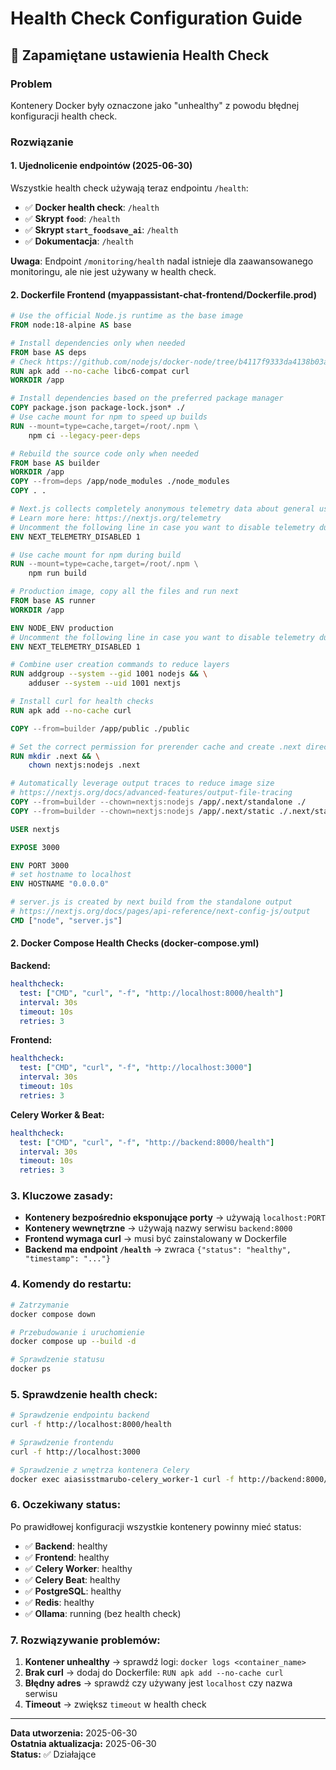 # Health Check Configuration Guide

## 🔧 Zapamiętane ustawienia Health Check

### Problem
Kontenery Docker były oznaczone jako "unhealthy" z powodu błędnej konfiguracji health check.

### Rozwiązanie

#### 1. **Ujednolicenie endpointów (2025-06-30)**
Wszystkie health check używają teraz endpointu `/health`:
- ✅ **Docker health check**: `/health`
- ✅ **Skrypt `food`**: `/health` 
- ✅ **Skrypt `start_foodsave_ai`**: `/health`
- ✅ **Dokumentacja**: `/health`

**Uwaga**: Endpoint `/monitoring/health` nadal istnieje dla zaawansowanego monitoringu, ale nie jest używany w health check.

#### 2. **Dockerfile Frontend (myappassistant-chat-frontend/Dockerfile.prod)**

```dockerfile
# Use the official Node.js runtime as the base image
FROM node:18-alpine AS base

# Install dependencies only when needed
FROM base AS deps
# Check https://github.com/nodejs/docker-node/tree/b4117f9333da4138b03a546ec926ef50a31506c3#nodealpine to understand why libc6-compat might be needed.
RUN apk add --no-cache libc6-compat curl
WORKDIR /app

# Install dependencies based on the preferred package manager
COPY package.json package-lock.json* ./
# Use cache mount for npm to speed up builds
RUN --mount=type=cache,target=/root/.npm \
    npm ci --legacy-peer-deps

# Rebuild the source code only when needed
FROM base AS builder
WORKDIR /app
COPY --from=deps /app/node_modules ./node_modules
COPY . .

# Next.js collects completely anonymous telemetry data about general usage.
# Learn more here: https://nextjs.org/telemetry
# Uncomment the following line in case you want to disable telemetry during the build.
ENV NEXT_TELEMETRY_DISABLED 1

# Use cache mount for npm during build
RUN --mount=type=cache,target=/root/.npm \
    npm run build

# Production image, copy all the files and run next
FROM base AS runner
WORKDIR /app

ENV NODE_ENV production
# Uncomment the following line in case you want to disable telemetry during runtime.
ENV NEXT_TELEMETRY_DISABLED 1

# Combine user creation commands to reduce layers
RUN addgroup --system --gid 1001 nodejs && \
    adduser --system --uid 1001 nextjs

# Install curl for health checks
RUN apk add --no-cache curl

COPY --from=builder /app/public ./public

# Set the correct permission for prerender cache and create .next directory in one layer
RUN mkdir .next && \
    chown nextjs:nodejs .next

# Automatically leverage output traces to reduce image size
# https://nextjs.org/docs/advanced-features/output-file-tracing
COPY --from=builder --chown=nextjs:nodejs /app/.next/standalone ./
COPY --from=builder --chown=nextjs:nodejs /app/.next/static ./.next/static

USER nextjs

EXPOSE 3000

ENV PORT 3000
# set hostname to localhost
ENV HOSTNAME "0.0.0.0"

# server.js is created by next build from the standalone output
# https://nextjs.org/docs/pages/api-reference/next-config-js/output
CMD ["node", "server.js"]
```

#### 2. **Docker Compose Health Checks (docker-compose.yml)**

**Backend:**
```yaml
healthcheck:
  test: ["CMD", "curl", "-f", "http://localhost:8000/health"]
  interval: 30s
  timeout: 10s
  retries: 3
```

**Frontend:**
```yaml
healthcheck:
  test: ["CMD", "curl", "-f", "http://localhost:3000"]
  interval: 30s
  timeout: 10s
  retries: 3
```

**Celery Worker & Beat:**
```yaml
healthcheck:
  test: ["CMD", "curl", "-f", "http://backend:8000/health"]
  interval: 30s
  timeout: 10s
  retries: 3
```

### 3. **Kluczowe zasady:**

- **Kontenery bezpośrednio eksponujące porty** → używają `localhost:PORT`
- **Kontenery wewnętrzne** → używają nazwy serwisu `backend:8000`
- **Frontend wymaga curl** → musi być zainstalowany w Dockerfile
- **Backend ma endpoint `/health`** → zwraca `{"status": "healthy", "timestamp": "..."}`

### 4. **Komendy do restartu:**

```bash
# Zatrzymanie
docker compose down

# Przebudowanie i uruchomienie
docker compose up --build -d

# Sprawdzenie statusu
docker ps
```

### 5. **Sprawdzenie health check:**

```bash
# Sprawdzenie endpointu backend
curl -f http://localhost:8000/health

# Sprawdzenie frontendu
curl -f http://localhost:3000

# Sprawdzenie z wnętrza kontenera Celery
docker exec aiasisstmarubo-celery_worker-1 curl -f http://backend:8000/health
```

### 6. **Oczekiwany status:**

Po prawidłowej konfiguracji wszystkie kontenery powinny mieć status:
- ✅ **Backend**: healthy
- ✅ **Frontend**: healthy  
- ✅ **Celery Worker**: healthy
- ✅ **Celery Beat**: healthy
- ✅ **PostgreSQL**: healthy
- ✅ **Redis**: healthy
- ✅ **Ollama**: running (bez health check)

### 7. **Rozwiązywanie problemów:**

1. **Kontener unhealthy** → sprawdź logi: `docker logs <container_name>`
2. **Brak curl** → dodaj do Dockerfile: `RUN apk add --no-cache curl`
3. **Błędny adres** → sprawdź czy używany jest `localhost` czy nazwa serwisu
4. **Timeout** → zwiększ `timeout` w health check

---

**Data utworzenia:** 2025-06-30  
**Ostatnia aktualizacja:** 2025-06-30  
**Status:** ✅ Działające 